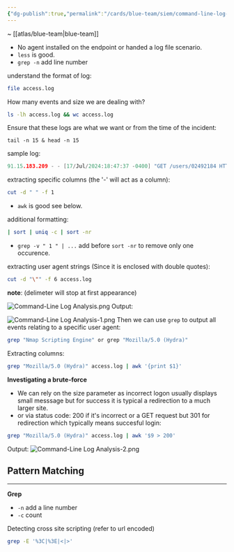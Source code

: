 ```yaml
---
{"dg-publish":true,"permalink":"/cards/blue-team/siem/command-line-log-analysis/"}
---
```


~ [[atlas/blue-team\|blue-team]]

- No agent installed on the endpoint or handed a log file scenario.
- `less` is good.
- `grep -n` add line number

 understand the format of log:
```bash
file access.log
```

How many events and size we are dealing with?
```bash
ls -lh access.log && wc access.log
```

Ensure that these logs are what we want or from the time of the incident:
```
tail -n 15 & head -n 15
```

sample log:
```C
91.15.183.209 - - [17/Jul/2024:18:47:37 -0400] "GET /users/02492184 HTTP/1.1" 200 200 "-" "Mozilla/5.0 (Macintosh; Intel Mac OS X 10_15_7) AppleWebKit/537.36 (KHTML, like Gecko) Chrome/126.0.0.0 Safari/537.36"
```

extracting specific columns (the '-' will act as a column):
```bash
cut -d " " -f 1
```

- `awk` is good see below.

additional formatting:
```bash
| sort | uniq -c | sort -nr
```

- `grep -v " 1 " | ...` add before  `sort -nr` to remove only one occurence.

extracting user agent strings (Since it is enclosed with double quotes):
```bash
cut -d "\"" -f 6 access.log
```

**note**: (delimeter will stop at first appearance)

![Command-Line Log Analysis.png](/img/user/cards/blue-team/endpoint-security/images/Command-Line%20Log%20Analysis.png)
Output:

![Command-Line Log Analysis-1.png](/img/user/cards/blue-team/endpoint-security/images/Command-Line%20Log%20Analysis-1.png)
Then we can use `grep` to output all events relating to a specific user agent:

```bash
grep "Nmap Scripting Engine" or grep "Mozilla/5.0 (Hydra)"
```

Extracting columns:
```bash
grep "Mozilla/5.0 (Hydra)" access.log | awk '{print $1}'
```

**Investigating a brute-force**
- We can rely on the size parameter as incorrect logon usually displays small messsage but for success it is typical a redirection to a much larger site.
- or via status code: 200 if it's incorrect or a GET request but 301 for redirection which typically means succesful login:

```bash
grep "Mozilla/5.0 (Hydra)" access.log | awk '$9 > 200'
```

Output:
![Command-Line Log Analysis-2.png](/img/user/cards/blue-team/endpoint-security/images/Command-Line%20Log%20Analysis-2.png)
## Pattern Matching
---
**Grep**
- `-n` add a line number
- `-c` count

Detecting cross site scripting (refer to url encoded)
```bash
grep -E '%3C|%3E|<|>'
```

